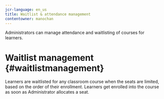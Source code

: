 ```yaml
---
jcr-language: en_us
title: Waitlist & attendance management
contentowner: manochan
---
```

Administrators can manage attendance and waitlisting of courses for learners.

# Waitlist management  {#waitlistmanagement}

Learners are waitlisted for any classroom course when the seats are limited, based on the order of their enrollment. Learners get enrolled into the course as soon as Administrator allocates a seat.
